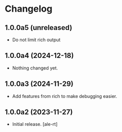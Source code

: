 # Changelog


## 1.0.0a5 (unreleased)


- Do not limit rich output


## 1.0.0a4 (2024-12-18)


- Nothing changed yet.


## 1.0.0a3 (2024-11-29)

- Add features from rich to make debugging easier.


## 1.0.0a2 (2023-11-27)

- Initial release.
  [ale-rt]
